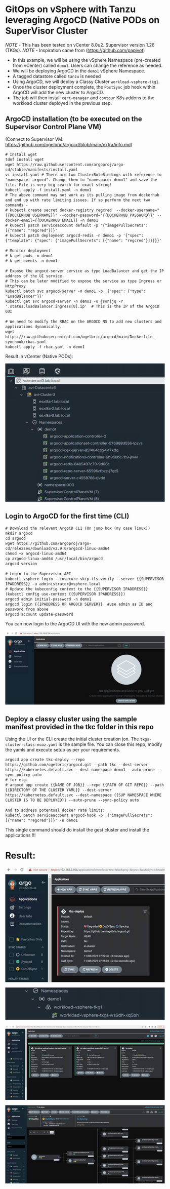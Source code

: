 # GitOps on vSphere with Tanzu leveraging ArgoCD (Native PODs on SuperVisor Cluster

*NOTE* - This has been tested on vCenter 8.0u2. Supervisor version 1.26 (TKGs).
*NOTE* - Inspiration came from (https://github.com/papivot)

* In this example, we will be using the vSphere Namespace (pre-created from vCenter) called `demo1`. Users can change the reference as needed. 
* We will be deploying ArgoCD in the `demo1` vSphere Namespace.
* A tagged datastore called `tanzu` is needed
* Using ArgoCD, we will deploy a Classy Cluster `workload-vsphere-tkg1`.
* Once the cluster deployment complete, the `PostSync` job hook within ArgoCD will add the new cluster to ArgoCD.
* The job will then install `cert-manager` and `contour` K8s addons to the workload cluster deployed in the previous step. 

## ArgoCD installation (to be executed on the Supervisor Control Plane VM)
(Connect to Supervisor VM: https://github.com/ogelbric/argocd/blob/main/extra/info.md)
```
# Install wget
tdnf install wget
wget https://raw.githubusercontent.com/argoproj/argo-cd/stable/manifests/install.yaml
vi install.yaml # There are two ClusterRoleBindings with reference to "namespace: argocd". Change them to "namespace: demo1" and save the file. File is very big search for exact string! 
kubectl apply -f install.yaml -n demo1
# The above command may not work as its pulling image from dockerhub and end up with rate limiting issues. If so perform the next two commands - 
# kubectl create secret docker-registry regcred  --docker-username="{{DOCKERHUB USERNAME}}" --docker-password='{{DOCKERHUB PASSWORD}}' --docker-email={{DOCKERHUB EMAIL}} -n demo1
# kubectl patch serviceaccount default -p '{"imagePullSecrets": [{"name": "regcred"}]}'
# kubectl patch deployment argocd-redis -n demo1 -p '{"spec": {"template": {"spec": {"imagePullSecrets": [{"name": "regcred"}]}}}}'

# Monitor deployment
# k get pods -n demo1
# k get events -n demo1

# Expose the argocd-server service as type LoadBalancer and get the IP address of the UI service. 
# This can be later modified to expose the service as type Ingress or HttpProxy
kubectl patch svc argocd-server -n demo1 -p '{"spec": {"type": "LoadBalancer"}}'
kubectl get svc argocd-server -n demo1 -o json|jq -r '.status.loadBalancer.ingress[0].ip'  # This is the IP of the ArgoCD GUI 

# We need to modify the RBAC on the ARGOCD NS to add new clusters and applications dynamically. 
wget https://raw.githubusercontent.com/ogelbric/argocd/main/Dockerfile-synchook/rbac.yaml
kubectl apply -f rbac.yaml -n demo1
```
Result in vCenter (Native PODs): 

![GitHub](extra/nativepods.png)



## Login to ArgoCD for the first time (CLI)
```
# Download the relevent ArgoCD CLI (On jump box (my case linux))
mkdir argocd
cd argocd
wget https://github.com/argoproj/argo-cd/releases/download/v2.9.0/argocd-linux-amd64
chmod +x argocd-linux-amd64
cp argocd-linux-amd64 /usr/local/bin/argocd
argocd version

# Login to the Supervisor API
kubectl vsphere login --insecure-skip-tls-verify --server {{SUPERVISOR IPADDRESS}} -u administrator@vsphere.local
# Update the kubeconfig context to the {{SUPERVISOR IPADDRESS}} (kubectl config use-context {{SUPERVISOR IPADDRESS}})
argocd admin initial-password -n demo1
argocd login {{IPADDRESS OF ARGOCD SERVER}}  #use admin as ID and password from above 
argocd account update-password
```

You can now login to the ArgoCD UI with the new admin password.

![GitHub](extra/argocdlogin1.png)

## Deploy a classy cluster using the sample manifest provided in the tkc folder in this repo

Using the UI or the CLI create the initial cluster creation jon. The `tkgs-cluster-class-noaz.yaml` is the sample file. You can close this repo, modify the yamls and execute setup as per your requirements. 
```
argocd app create tkc-deploy --repo https://github.com/ogelbric/argocd.git --path tkc --dest-server https://kubernetes.default.svc --dest-namespace demo1 --auto-prune --sync-policy auto
# for e.g.
# argocd app create {{NAME OF JOB}} --repo {{PATH OF GIT REPO}} --path {{DIRECTORY OF THE CLUSTER YAML}} --dest-server https://kubernetes.default.svc --dest-namespace {{SUP NAMESPACE WHERE CLUSTER IS TO BE DEPLOYED}} --auto-prune --sync-policy auto

And to address potentual docker rate limits:
kubectl patch serviceaccount argocd-hook -p '{"imagePullSecrets": [{"name": "regcred"}]}' -n demo1

```

This single command should do install the gest cluster and install the applications !!!

# Result:

![GitHub](extra/phase1.png)

![GitHub](extra/phase11.png)

![GitHub](extra/phase111.png)

![GitHub](extra/phase1111.png)


